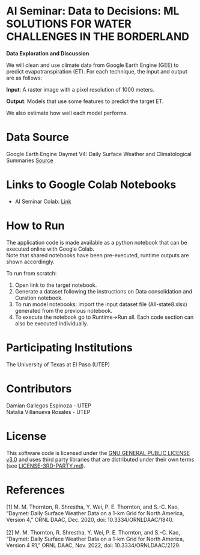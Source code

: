 # AI Seminar: Data to Decisions: ML SOLUTIONS FOR WATER CHALLENGES IN THE BORDERLAND

**Data Exploration and Discussion**

We will clean and use climate data from Google Earth Engine (GEE) to predict evapotranspiration (ET).  For each technique, the input and output are as follows:

**Input**: A raster image with a pixel resolution of 1000 meters.

**Output**: Models that use some features to predict the target ET.

We also estimate how well each model performs.

# Data Source
Google Earth Engine Daymet V4: Daily Surface Weather and Climatological Summaries [Source](https://developers.google.com/earth-engine/datasets/catalog/NASA_ORNL_DAYMET_V4#bands)

# Links to Google Colab Notebooks  
+ AI Seminar Colab: [Link](https://colab.research.google.com/drive/1kYd6yYcE9T_begejLNAZsq8rSI4PM98o?usp=sharing)      

# How to Run

The application code is made available as a python notebook that can be executed online with Google Colab.    
Note that shared notebooks have been pre-executed, runtime outputs are shown accordingly.   

To run from scratch:   
1. Open link to the target notebook.
2. Generate a dataset following the instructions on Data consolidation and Curation notebook.
3. To run model notebooks: import the input dataset file (All-state8.xlsx) generated from the previous notebook.
4. To execute the notebook go to Runtime->Run all. Each code section can also be executed individually.

# Participating Institutions
The University of Texas at El Paso (UTEP)  

# Contributors
Damian Gallegos Espinoza - UTEP   
Natalia Villanueva Rosales - UTEP  

# License
This software code is licensed under the [GNU GENERAL PUBLIC LICENSE v3.0](./LICENSE) and uses third party libraries that are distributed under their own terms (see [LICENSE-3RD-PARTY.md](./LICENSE-3RD-PARTY.md)).

# References 
[1] M. M. Thornton, R. Shrestha, Y. Wei, P. E. Thornton, and S.-C. Kao, “Daymet: Daily Surface Weather Data on a 1-km Grid for North America, Version 4,” ORNL DAAC, Dec. 2020, doi: 10.3334/ORNLDAAC/1840. <br><br>
[2] M. M. Thornton, R. Shrestha, Y. Wei, P. E. Thornton, and S.-C. Kao, “Daymet: Daily Surface Weather Data on a 1-km Grid for North America, Version 4 R1,” ORNL DAAC, Nov. 2022, doi: 10.3334/ORNLDAAC/2129.


